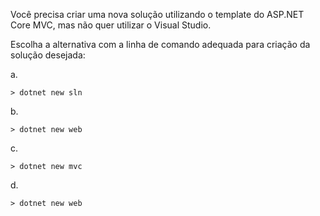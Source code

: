 ﻿Você precisa criar uma nova solução utilizando o template do ASP.NET Core MVC, mas não quer utilizar o Visual Studio.

Escolha a alternativa com a linha de comando adequada para criação da solução desejada:

a.
```
> dotnet new sln
```

b. 
```
> dotnet new web
```

c. 
```
> dotnet new mvc
```

d. 
```
> dotnet new web
```







